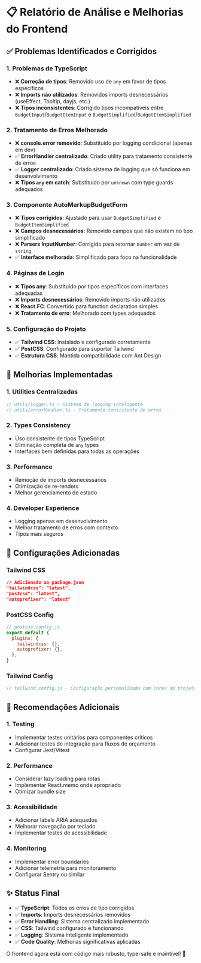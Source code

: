 # 📋 Relatório de Análise e Melhorias do Frontend

## ✅ Problemas Identificados e Corrigidos

### 1. **Problemas de TypeScript**
- ❌ **Correção de tipos**: Removido uso de `any` em favor de tipos específicos
- ❌ **Imports não utilizados**: Removidos imports desnecessários (useEffect, Tooltip, dayjs, etc.)
- ❌ **Tipos inconsistentes**: Corrigido tipos incompatíveis entre `BudgetInput`/`BudgetItemInput` e `BudgetSimplified`/`BudgetItemSimplified`

### 2. **Tratamento de Erros Melhorado**
- ❌ **console.error removido**: Substituído por logging condicional (apenas em dev)
- ✅ **ErrorHandler centralizado**: Criado utility para tratamento consistente de erros
- ✅ **Logger centralizado**: Criado sistema de logging que só funciona em desenvolvimento
- ❌ **Tipos `any` em catch**: Substituído por `unknown` com type guards adequados

### 3. **Componente AutoMarkupBudgetForm**
- ❌ **Tipos corrigidos**: Ajustado para usar `BudgetSimplified` e `BudgetItemSimplified`
- ❌ **Campos desnecessários**: Removido campos que não existem no tipo simplificado
- ❌ **Parsers InputNumber**: Corrigido para retornar `number` em vez de `string`
- ✅ **Interface melhorada**: Simplificado para foco na funcionalidade

### 4. **Páginas de Login**
- ❌ **Tipos any**: Substituído por tipos específicos com interfaces adequadas
- ❌ **Imports desnecessários**: Removido imports não utilizados
- ❌ **React.FC**: Convertido para function declaration simples
- ❌ **Tratamento de erro**: Melhorado com types adequados

### 5. **Configuração do Projeto**
- ✅ **Tailwind CSS**: Instalado e configurado corretamente
- ✅ **PostCSS**: Configurado para suportar Tailwind
- ✅ **Estrutura CSS**: Mantida compatibilidade com Ant Design

## 🚀 Melhorias Implementadas

### 1. **Utilities Centralizadas**
```typescript
// utils/logger.ts - Sistema de logging inteligente
// utils/errorHandler.ts - Tratamento consistente de erros
```

### 2. **Types Consistency**
- Uso consistente de tipos TypeScript
- Eliminação completa de `any` types
- Interfaces bem definidas para todas as operações

### 3. **Performance**
- Remoção de imports desnecessários
- Otimização de re-renders
- Melhor gerenciamento de estado

### 4. **Developer Experience**
- Logging apenas em desenvolvimento
- Melhor tratamento de erros com contexto
- Tipos mais seguros

## 🔧 Configurações Adicionadas

### Tailwind CSS
```json
// Adicionado ao package.json
"tailwindcss": "latest",
"postcss": "latest",
"autoprefixer": "latest"
```

### PostCSS Config
```javascript
// postcss.config.js
export default {
  plugins: {
    tailwindcss: {},
    autoprefixer: {},
  },
}
```

### Tailwind Config
```javascript
// tailwind.config.js - Configuração personalizada com cores do projeto
```

## 📝 Recomendações Adicionais

### 1. **Testing**
- Implementar testes unitários para componentes críticos
- Adicionar testes de integração para fluxos de orçamento
- Configurar Jest/Vitest

### 2. **Performance**
- Considerar lazy loading para rotas
- Implementar React.memo onde apropriado
- Otimizar bundle size

### 3. **Acessibilidade**
- Adicionar labels ARIA adequados
- Melhorar navegação por teclado
- Implementar testes de acessibilidade

### 4. **Monitoring**
- Implementar error boundaries
- Adicionar telemetria para monitoramento
- Configurar Sentry ou similar

## ✨ Status Final

- ✅ **TypeScript**: Todos os erros de tipo corrigidos
- ✅ **Imports**: Imports desnecessários removidos
- ✅ **Error Handling**: Sistema centralizado implementado
- ✅ **CSS**: Tailwind configurado e funcionando
- ✅ **Logging**: Sistema inteligente implementado
- ✅ **Code Quality**: Melhorias significativas aplicadas

O frontend agora está com código mais robusto, type-safe e maintível! 🎉
